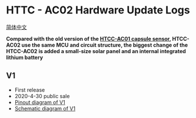 # HTTC - AC02 Hardware Update Logs
[简体中文](https://heltec-automation.readthedocs.io/zh_CN/latest/cubecell/htcc-ac01/hardware_update_log.html)

**Compared with the old version of the [HTCC-AC01 capsule sensor](https://heltec.org/project/htcc-ac02/), HTCC-AC02 use the same MCU and circuit structure, the biggest change of the HTCC-AC02 is added a small-size solar panel and an internal integrated lithium battery**

## V1

- First release
- 2020-4-30 public sale
- [Pinout diagram of V1](http://resource.heltec.cn/download/CubeCell/Capsule/HTCC-AC01_PinoutDiagram.pdf)
- [Schematic diagram of V1](http://resource.heltec.cn/download/CubeCell/Capsule/Capsule_MCU.pdf)
